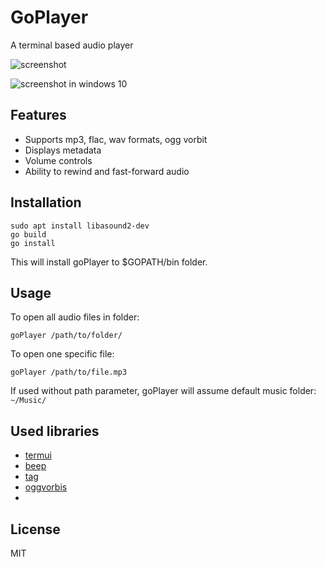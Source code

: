 # GoPlayer
A terminal based audio player

![screenshot](../assets/screenshot-ubuntu.png)

![screenshot in windows 10](../assets/screenshot-windows10.png)

## Features

* Supports mp3, flac, wav formats, ogg vorbit
* Displays metadata
* Volume controls
* Ability to rewind and fast-forward audio

## Installation

    sudo apt install libasound2-dev
    go build
    go install

This will install goPlayer to $GOPATH/bin folder.

## Usage

To open all audio files in folder: 

    goPlayer /path/to/folder/

To open one specific file: 

    goPlayer /path/to/file.mp3
    
If used without path parameter, goPlayer will assume default music folder: `~/Music/`

## Used libraries

* [termui](https://github.com/gizak/termui/)
* [beep](https://github.com/faiface/beep)
* [tag](https://github.com/dhowden/tag/)
* [oggvorbis](https://github.com/jfreymuth/oggvorbis/)
* 
## License
MIT
